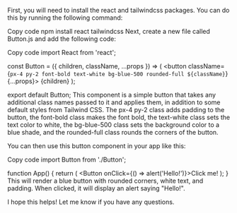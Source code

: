 First, you will need to install the react and tailwindcss packages. You can do this by running the following command:

Copy code
npm install react tailwindcss
Next, create a new file called Button.js and add the following code:

Copy code
import React from 'react';

const Button = ({ children, className, ...props }) => (
  <button className={`px-4 py-2 font-bold text-white bg-blue-500 rounded-full ${className}`} {...props}>
    {children}
  </button>
);

export default Button;
This component is a simple button that takes any additional class names passed to it and applies them, in addition to some default styles from Tailwind CSS. The px-4 py-2 class adds padding to the button, the font-bold class makes the font bold, the text-white class sets the text color to white, the bg-blue-500 class sets the background color to a blue shade, and the rounded-full class rounds the corners of the button.

You can then use this button component in your app like this:

Copy code
import Button from './Button';

function App() {
  return (
    <Button onClick={() => alert('Hello!')}>Click me!</Button>
  );
}
This will render a blue button with rounded corners, white text, and padding. When clicked, it will display an alert saying "Hello!".

I hope this helps! Let me know if you have any questions.